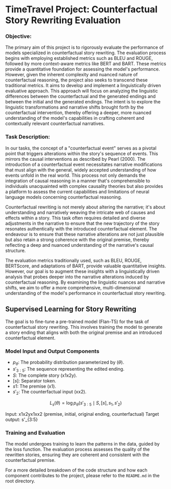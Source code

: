 # TimeTravel Project: Counterfactual Story Rewriting Evaluation

### Objective:

The primary aim of this project is to rigorously evaluate the performance of models specialized in counterfactual story rewriting. The evaluation process begins with employing established metrics such as BLEU and ROUGE, followed by more context-aware metrics like BERT and BART. These metrics provide a quantitative foundation for assessing the model's performance. However, given the inherent complexity and nuanced nature of counterfactual reasoning, the project also seeks to transcend these traditional metrics. It aims to develop and implement a linguistically driven evaluative approach. This approach will focus on analyzing the linguistic differences between the counterfactual and the generated endings and between the initial and the generated endings. The intent is to explore the linguistic transformations and narrative shifts brought forth by the counterfactual intervention, thereby offering a deeper, more nuanced understanding of the model's capabilities in crafting coherent and contextually relevant counterfactual narratives.

### Task Description:

In our tasks, the concept of a "counterfactual event" serves as a pivotal point that triggers alterations within the story's sequence of events. This mirrors the causal interventions as described by Pearl (2000). The introduction of a counterfactual event necessitates narrative modifications that must align with the general, widely accepted understanding of how events unfold in the real world. This process not only demands the integration of causal reasoning in a manner that's comprehensible to individuals unacquainted with complex causality theories but also provides a platform to assess the current capabilities and limitations of neural language models concerning counterfactual reasoning.

Counterfactual rewriting is not merely about altering the narrative; it's about understanding and narratively weaving the intricate web of causes and effects within a story. This task often requires detailed and diverse adjustments in the narrative to ensure that the new trajectory of the story resonates authentically with the introduced counterfactual element. The endeavour is to ensure that these narrative alterations are not just plausible but also retain a strong coherence with the original premise, thereby reflecting a deep and nuanced understanding of the narrative's causal structure.

The evaluation metrics traditionally used, such as BLEU, ROUGE, BERTScore, and adaptations of BART, provide valuable quantitative insights. However, our goal is to augment these insights with a linguistically driven analysis that probes deeper into the narrative alterations induced by counterfactual reasoning. By examining the linguistic nuances and narrative shifts, we aim to offer a more comprehensive, multi-dimensional understanding of the model's performance in counterfactual story rewriting.

## Supervised Learning for Story Rewriting

The goal is to fine-tune a pre-trained model (Flan-T5) for the task of counterfactual story rewriting. This involves training the model to generate a story ending that aligns with both the original premise and an introduced counterfactual element.

### Model Input and Output Components

- $p_{\theta}$: The probability distribution parameterized by $(\theta$).
- $s'_{3:5}$: The sequence representing the edited ending.
- $S$: The complete story (x1x2y).
- $[s]$: Separator token.
- $s1$: The premise (x1).
- $s'_{2}$: The counterfactual input (xx2).


```math
L_s(\theta) = \log p_{\theta}(s'_{3:5} \mid S, [s], s_1, s'_{2})
```
Input: x1x2yx1xx2 (premise, initial, original ending, counterfactual)
Target output: s'_{3:5} 


### Training and Evaluation

The model undergoes training to learn the patterns in the data, guided by the loss function. The evaluation process assesses the quality of the rewritten stories, ensuring they are coherent and consistent with the counterfactual premise.


For a more detailed breakdown of the code structure and how each component contributes to the project, please refer to the `README.md` in the root directory.
